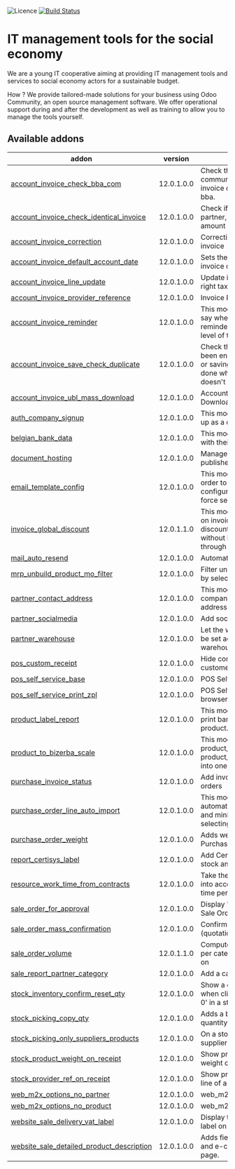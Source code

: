 ![Licence](https://img.shields.io/badge/licence-AGPL--3-blue.svg)
[![Build Status](https://travis-ci.com/coopiteasy/addons.svg?branch=12.0)](https://travis-ci.com/coopiteasy/addons)
# IT management tools for the social economy

We are a young IT cooperative aiming at providing IT management tools and
services to social economy actors for a sustainable budget.

How ? We provide tailored-made solutions for your business using Odoo Community,
 an open source management software. We offer operational support during and
 after the development as well as training to allow you to manage the tools
 yourself.

<!-- prettier-ignore-start -->
[//]: # (addons)

Available addons
----------------
addon | version | summary
--- | --- | ---
[account_invoice_check_bba_com](account_invoice_check_bba_com/) | 12.0.1.0.0 | Check the structured communication if the supplier invoice communication is of type bba.
[account_invoice_check_identical_invoice](account_invoice_check_identical_invoice/) | 12.0.1.0.0 | Check if invoices with the same partner, invoice date and total amount already exist
[account_invoice_correction](account_invoice_correction/) | 12.0.1.0.0 | Correction of taxes and account on invoice
[account_invoice_default_account_date](account_invoice_default_account_date/) | 12.0.1.0.0 | Sets the accounting date to the invoice date by default.
[account_invoice_line_update](account_invoice_line_update/) | 12.0.1.0.0 | Update invoice lines to reload the right taxes on the lines.
[account_invoice_provider_reference](account_invoice_provider_reference/) | 12.0.1.0.0 | Invoice Provider Reference
[account_invoice_reminder](account_invoice_reminder/) | 12.0.1.0.0 | This module just adds two fields to say when we sent a payment reminder to the customer and the level of the reminder.
[account_invoice_save_check_duplicate](account_invoice_save_check_duplicate/) | 12.0.1.0.0 | Check that account invoice hasn't been encoded twice when creating or saving. This step is normally done when validating. This step doesn't replace the validation.
[account_invoice_ubl_mass_download](account_invoice_ubl_mass_download/) | 12.0.1.0.0 | Account Invoice UBL Mass Download
[auth_company_signup](auth_company_signup/) | 12.0.1.0.0 | This module allows a user to sign up as a company.
[belgian_bank_data](belgian_bank_data/) | 12.0.1.0.0 | This module imports Belgian banks with their name and BIC code.
[document_hosting](document_hosting/) | 12.0.1.0.0 | Manage documents that can be published on website with ??.
[email_template_config](email_template_config/) | 12.0.1.0.0 | This module extends the email in order to force some behaviours configured in the mail template(e.g. force send mail or not).
[invoice_global_discount](invoice_global_discount/) | 12.0.1.1.0 | This module give global discount on invoice. It allows to set the same discount on all the invoice lines without been forced to go manually through them.
[mail_auto_resend](mail_auto_resend/) | 12.0.1.0.0 | Automatically resend failed emails
[mrp_unbuild_product_mo_filter](mrp_unbuild_product_mo_filter/) | 12.0.1.0.0 | Filter unbuild manufacturing orders by selected product
[partner_contact_address](partner_contact_address/) | 12.0.1.0.0 | This module allows to have company contacts with their own address.
[partner_socialmedia](partner_socialmedia/) | 12.0.1.0.0 | Add social media fields to contacts
[partner_warehouse](partner_warehouse/) | 12.0.1.0.0 | Let the warehouse of the sale order be set accordingly to a default warehouse set on the partner.
[pos_custom_receipt](pos_custom_receipt/) | 12.0.1.0.0 | Hide company's email and add customer's name to POS receipt
[pos_self_service_base](pos_self_service_base/) | 12.0.1.0.0 | POS Self-Service Base Module
[pos_self_service_print_zpl](pos_self_service_print_zpl/) | 12.0.1.0.0 | POS Self-Service Print ZPL from browser
[product_label_report](product_label_report/) | 12.0.1.0.0 | This module allows to show the print barcode and name of the product.
[product_to_bizerba_scale](product_to_bizerba_scale/) | 12.0.1.0.0 | This module merges product_to_scale_bizerba and product_to_scale_bizerba_extended into one.
[purchase_invoice_status](purchase_invoice_status/) | 12.0.1.0.0 | Add invoice status on purchase orders
[purchase_order_line_auto_import](purchase_order_line_auto_import/) | 12.0.1.0.0 | This module allows to create automatically line with the product and minimal quantities when selecting the partner.
[purchase_order_weight](purchase_order_weight/) | 12.0.1.0.0 | Adds weight and weight unit to Purchase Order
[report_certisys_label](report_certisys_label/) | 12.0.1.0.0 | Add Certisys Label on account, stock and sale reports
[resource_work_time_from_contracts](resource_work_time_from_contracts/) | 12.0.1.0.0 | Take the contracts of an employee into account when computing work time per day
[sale_order_for_approval](sale_order_for_approval/) | 12.0.1.0.0 | Display "For Approval" mention on Sale Orders
[sale_order_mass_confirmation](sale_order_mass_confirmation/) | 12.0.1.0.0 | Confirm multiple sale orders (quotations) with one action
[sale_order_volume](sale_order_volume/) | 12.0.1.1.0 | Computes the volume of products per category ordered and display it on
[sale_report_partner_category](sale_report_partner_category/) | 12.0.1.0.0 | Add a category field to sale reports
[stock_inventory_confirm_reset_qty](stock_inventory_confirm_reset_qty/) | 12.0.1.0.0 | Show a confirmation dialog box when clicking on 'Set quantities to 0' in a stock.inventory
[stock_picking_copy_qty](stock_picking_copy_qty/) | 12.0.1.0.0 | Adds a button to copy reserved quantity to received quantity
[stock_picking_only_suppliers_products](stock_picking_only_suppliers_products/) | 12.0.1.0.0 | On a stock picking, only display the supplier's products.
[stock_product_weight_on_receipt](stock_product_weight_on_receipt/) | 12.0.1.0.0 | Show product weight and unit weight on each line of a receipt
[stock_provider_ref_on_receipt](stock_provider_ref_on_receipt/) | 12.0.1.0.0 | Show provider reference on each line of a receipt
[web_m2x_options_no_partner](web_m2x_options_no_partner/) | 12.0.1.0.0 | web_m2x_options_no_partner
[web_m2x_options_no_product](web_m2x_options_no_product/) | 12.0.1.0.0 | web_m2x_options_no_product
[website_sale_delivery_vat_label](website_sale_delivery_vat_label/) | 12.0.1.0.0 | Display the included/excluded VAT label on delivery method
[website_sale_detailed_product_description](website_sale_detailed_product_description/) | 12.0.1.0.0 | Adds fields to Product Template and e-commerce's product list and page.

[//]: # (end addons)
<!-- prettier-ignore-end -->
